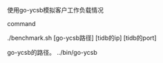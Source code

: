 
使用go-ycsb模拟客户工作负载情况

command

./benchmark.sh [go-ycsb路径] [tidb的ip] [tidb的port]

go-ycsb的路径。 ../bin/go-ycsb 
